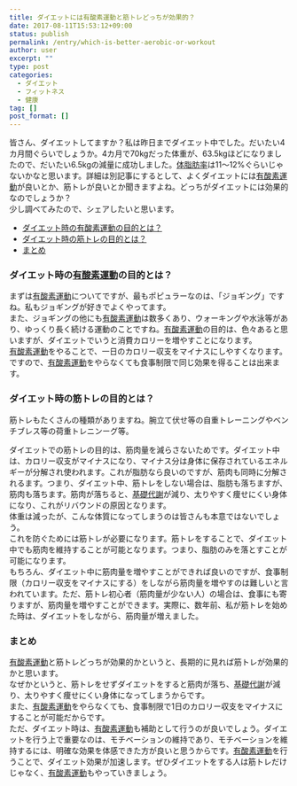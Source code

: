```yaml
---
title: ダイエットには有酸素運動と筋トレどっちが効果的？
date: 2017-08-11T15:53:12+09:00
status: publish
permalink: /entry/which-is-better-aerobic-or-workout
author: user
excerpt: ""
type: post
categories:
  - ダイエット
  - フィットネス
  - 健康
tag: []
post_format: []
---
```


皆さん、ダイエットしてますか？私は昨日までダイエット中でした。だいたい4カ月間ぐらいでしょうか。4カ月で70kgだった体重が、63.5kgほどになりましたので、だいたい6.5kgの減量に成功しました。[体脂肪率](http://d.hatena.ne.jp/keyword/%C2%CE%BB%E9%CB%C3%CE%A8)は11～12%ぐらいじゃないかなと思います。詳細は別記事にするとして、よくダイエットには[有酸素運動](http://d.hatena.ne.jp/keyword/%CD%AD%BB%C0%C1%C7%B1%BF%C6%B0)が良いとか、筋トレが良いとか聞きますよね。どっちがダイエットには効果的なのでしょうか？  
少し調べてみたので、シェアしたいと思います。

- [ダイエット時の有酸素運動の目的とは？](#%E3%83%80%E3%82%A4%E3%82%A8%E3%83%83%E3%83%88%E6%99%82%E3%81%AE%E6%9C%89%E9%85%B8%E7%B4%A0%E9%81%8B%E5%8B%95%E3%81%AE%E7%9B%AE%E7%9A%84%E3%81%A8%E3%81%AF)
- [ダイエット時の筋トレの目的とは？](#%E3%83%80%E3%82%A4%E3%82%A8%E3%83%83%E3%83%88%E6%99%82%E3%81%AE%E7%AD%8B%E3%83%88%E3%83%AC%E3%81%AE%E7%9B%AE%E7%9A%84%E3%81%A8%E3%81%AF)
- [まとめ](#%E3%81%BE%E3%81%A8%E3%82%81)

### ダイエット時の[有酸素運動](http://d.hatena.ne.jp/keyword/%CD%AD%BB%C0%C1%C7%B1%BF%C6%B0)の目的とは？

まずは[有酸素運動](http://d.hatena.ne.jp/keyword/%CD%AD%BB%C0%C1%C7%B1%BF%C6%B0)についてですが、最もポピュラーなのは、「ジョギング」ですね。私もジョギングが好きでよくやってます。  
また、ジョギングの他にも[有酸素運動](http://d.hatena.ne.jp/keyword/%CD%AD%BB%C0%C1%C7%B1%BF%C6%B0)は数多くあり、ウォーキングや水泳等があり、ゆっくり長く続ける運動のことですね。[有酸素運動](http://d.hatena.ne.jp/keyword/%CD%AD%BB%C0%C1%C7%B1%BF%C6%B0)の目的は、色々あると思いますが、ダイエットでいうと消費カロリーを増やすことになります。  
[有酸素運動](http://d.hatena.ne.jp/keyword/%CD%AD%BB%C0%C1%C7%B1%BF%C6%B0)をやることで、一日のカロリー収支をマイナスにしやすくなります。ですので、[有酸素運動](http://d.hatena.ne.jp/keyword/%CD%AD%BB%C0%C1%C7%B1%BF%C6%B0)をやらなくても食事制限で同じ効果を得ることは出来ます。

### ダイエット時の筋トレの目的とは？

筋トレもたくさんの種類がありますね。腕立て伏せ等の自重トレーニングやベンチブレス等の荷重トレニンーグ等。

ダイエットでの筋トレの目的は、筋肉量を減らさないためです。ダイエット中は、カロリー収支がマイナスになり、マイナス分は身体に保存されているエネルギーが分解され使われます。これが脂肪なら良いのですが、筋肉も同時に分解されるます。つまり、ダイエット中、筋トレをしない場合は、脂肪も落ちますが、筋肉も落ちます。筋肉が落ちると、[基礎代謝](http://d.hatena.ne.jp/keyword/%B4%F0%C1%C3%C2%E5%BC%D5)が減り、太りやすく痩せにくい身体になり、これがリバウンドの原因となります。  
体重は減ったが、こんな体質になってしまうのは皆さんも本意ではないでしょう。  
これを防ぐためには筋トレが必要になります。筋トレをすることで、ダイエット中でも筋肉を維持することが可能となります。つまり、脂肪のみを落とすことが可能になります。  
もちろん、ダイエット中に筋肉量を増やすことができれば良いのですが、食事制限（カロリー収支をマイナスにする）をしながら筋肉量を増やすのは難しいと言われています。ただ、筋トレ初心者（筋肉量が少ない人）の場合は、食事にも寄りますが、筋肉量を増やすことができます。実際に、数年前、私が筋トレを始めた時は、ダイエットをしながら、筋肉量が増えました。

### まとめ

[有酸素運動](http://d.hatena.ne.jp/keyword/%CD%AD%BB%C0%C1%C7%B1%BF%C6%B0)と筋トレどっちが効果的かというと、長期的に見れば筋トレが効果的かと思います。  
なぜかというと、筋トレをせずダイエットをすると筋肉が落ち、[基礎代謝](http://d.hatena.ne.jp/keyword/%B4%F0%C1%C3%C2%E5%BC%D5)が減り、太りやすく痩せにくい身体になってしまうからです。  
また、[有酸素運動](http://d.hatena.ne.jp/keyword/%CD%AD%BB%C0%C1%C7%B1%BF%C6%B0)をやらなくても、食事制限で1日のカロリー収支をマイナスにすることが可能だからです。  
ただ、ダイエット時は、[有酸素運動](http://d.hatena.ne.jp/keyword/%CD%AD%BB%C0%C1%C7%B1%BF%C6%B0)も補助として行うのが良いでしょう。ダイエットを行う上で重要なのは、モチベーションの維持であり、モチベーションを維持するには、明確な効果を体感できた方が良いと思うからです。[有酸素運動](http://d.hatena.ne.jp/keyword/%CD%AD%BB%C0%C1%C7%B1%BF%C6%B0)を行うことで、ダイエット効果が加速します。ぜひダイエットをする人は筋トレだけじゃなく、[有酸素運動](http://d.hatena.ne.jp/keyword/%CD%AD%BB%C0%C1%C7%B1%BF%C6%B0)もやっていきましょう。
